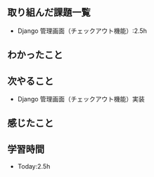 

## 取り組んだ課題一覧
- Django 管理画面（チェックアウト機能）:2.5h

## わかったこと

## 次やること
- Django 管理画面（チェックアウト機能）実装
## 感じたこと

## 学習時間
- Today:2.5h
